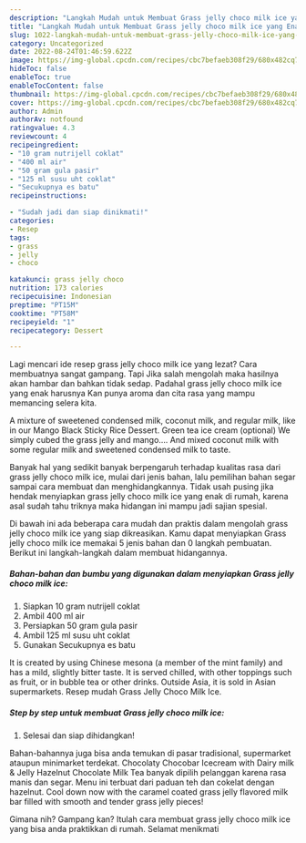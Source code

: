 ```yaml
---
description: "Langkah Mudah untuk Membuat Grass jelly choco milk ice yang Enak Banget, Buat Buka Puasa Enak"
title: "Langkah Mudah untuk Membuat Grass jelly choco milk ice yang Enak Banget, Buat Buka Puasa Enak"
slug: 1022-langkah-mudah-untuk-membuat-grass-jelly-choco-milk-ice-yang-enak-banget-buat-buka-puasa-enak
category: Uncategorized
date: 2022-08-24T01:46:59.622Z
image: https://img-global.cpcdn.com/recipes/cbc7befaeb308f29/680x482cq70/grass-jelly-choco-milk-ice-foto-resep-utama.jpg
hideToc: false
enableToc: true
enableTocContent: false
thumbnail: https://img-global.cpcdn.com/recipes/cbc7befaeb308f29/680x482cq70/grass-jelly-choco-milk-ice-foto-resep-utama.jpg
cover: https://img-global.cpcdn.com/recipes/cbc7befaeb308f29/680x482cq70/grass-jelly-choco-milk-ice-foto-resep-utama.jpg
author: Admin
authorAv: notfound
ratingvalue: 4.3
reviewcount: 4
recipeingredient:
- "10 gram nutrijell coklat"
- "400 ml air"
- "50 gram gula pasir"
- "125 ml susu uht coklat"
- "Secukupnya es batu"
recipeinstructions:

- "Sudah jadi dan siap dinikmati!"
categories:
- Resep
tags:
- grass
- jelly
- choco

katakunci: grass jelly choco 
nutrition: 173 calories
recipecuisine: Indonesian
preptime: "PT15M"
cooktime: "PT58M"
recipeyield: "1"
recipecategory: Dessert

---
```



Lagi mencari ide resep grass jelly choco milk ice yang lezat? Cara membuatnya sangat gampang. Tapi Jika salah mengolah maka hasilnya akan hambar dan bahkan tidak sedap. Padahal grass jelly choco milk ice yang enak harusnya Kan punya aroma dan cita rasa yang mampu memancing selera kita.


A mixture of sweetened condensed milk, coconut milk, and regular milk, like in our Mango Black Sticky Rice Dessert. Green tea ice cream (optional) We simply cubed the grass jelly and mango…. And mixed coconut milk with some regular milk and sweetened condensed milk to taste.

Banyak hal yang sedikit banyak berpengaruh terhadap kualitas rasa dari grass jelly choco milk ice, mulai dari jenis bahan, lalu pemilihan bahan segar sampai cara membuat dan menghidangkannya. Tidak usah pusing jika hendak menyiapkan grass jelly choco milk ice yang enak di rumah, karena asal sudah tahu triknya maka hidangan ini mampu jadi sajian spesial.


Di bawah ini ada beberapa cara mudah dan praktis dalam mengolah grass jelly choco milk ice yang siap dikreasikan. Kamu dapat menyiapkan Grass jelly choco milk ice memakai 5 jenis bahan dan 0 langkah pembuatan. Berikut ini langkah-langkah dalam membuat hidangannya.

<!--inarticleads1-->

##### Bahan-bahan dan bumbu yang digunakan dalam menyiapkan Grass jelly choco milk ice:

1. Siapkan 10 gram nutrijell coklat
1. Ambil 400 ml air
1. Persiapkan 50 gram gula pasir
1. Ambil 125 ml susu uht coklat
1. Gunakan Secukupnya es batu


It is created by using Chinese mesona (a member of the mint family) and has a mild, slightly bitter taste. It is served chilled, with other toppings such as fruit, or in bubble tea or other drinks. Outside Asia, it is sold in Asian supermarkets. Resep mudah Grass Jelly Choco Milk Ice. 

<!--inarticleads2-->

##### Step by step untuk membuat Grass jelly choco milk ice:


1. Selesai dan siap dihidangkan!

Bahan-bahannya juga bisa anda temukan di pasar tradisional, supermarket ataupun minimarket terdekat. Chocolaty Chocobar Icecream with Dairy milk &amp; Jelly Hazelnut Chocolate Milk Tea banyak dipilih pelanggan karena rasa manis dan segar. Menu ini terbuat dari paduan teh dan cokelat dengan hazelnut. Cool down now with the caramel coated grass jelly flavored milk bar filled with smooth and tender grass jelly pieces! 

Gimana nih? Gampang kan? Itulah cara membuat grass jelly choco milk ice yang bisa anda praktikkan di rumah. Selamat menikmati
